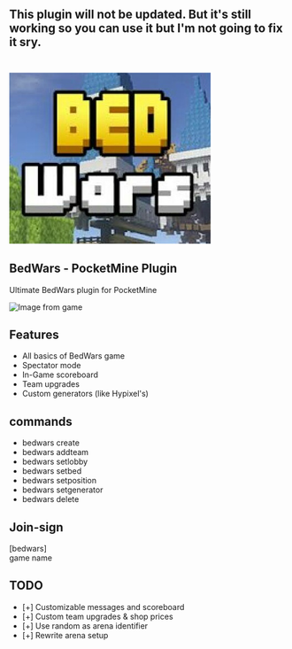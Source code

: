 ## This plugin will not be updated. But it's still working so you can use it but I'm not going to fix it sry. <br> <br>
<img src="Icon.png"><br>

## BedWars - PocketMine Plugin <br>
Ultimate BedWars plugin for PocketMine<br>



![Image from game](https://i.imgur.com/X9zSs1u.png)</br>


## Features
- All basics of BedWars game
- Spectator mode
- In-Game scoreboard
- Team upgrades 
- Custom generators (like Hypixel's)

## commands
- bedwars create
- bedwars addteam
- bedwars setlobby
- bedwars setbed
- bedwars setposition
- bedwars setgenerator
- bedwars delete

## Join-sign<br>
 [bedwars]<br>
 game name<br>

## TODO
- [+] Customizable messages and scoreboard 
- [+] Custom team upgrades & shop prices
- [+] Use random as arena identifier
- [+] Rewrite arena setup
